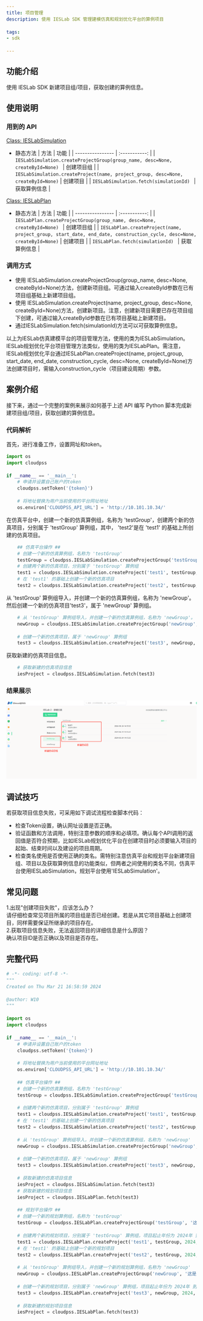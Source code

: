 ```yaml
---
title: 项目管理
description: 使用 IESLab SDK 管理建模仿真和规划优化平台的算例项目

tags:
- sdk

---
```


## 功能介绍
使用 IESLab SDK 新建项目组/项目，获取创建的算例信息。

## 使用说明

### 用到的 API

[Class: IESLabSimulation](../../../70-api/50-ieslab/index.md#class-ieslabsimulation) 
+ 静态方法
    | 方法     | 功能 | 
    | ---------------- | :-----------: | 
    | `IESLabSimulation.createProjectGroup(group_name, desc=None, createById=None) ` |   创建项目组    | 
    | `IESLabSimulation.createProject(name, project_group, desc=None, createById=None)`                |  创建项目  | 
    | `IESLabSimulation.fetch(simulationId) `                |       获取算例信息       |  
 
  
 
[Class: IESLabPlan](../../../70-api/50-ieslab/index.md#class-ieslabplan) 
+ 静态方法
    | 方法     | 功能 | 
    | ---------------- | :-----------: | 
    | `IESLabPlan.createProjectGroup(group_name, desc=None, createById=None) ` |   创建项目组    | 
    | `IESLabPlan.createProject(name, project_group, start_date, end_date, construction_cycle, desc=None, createById=None)`                |  创建项目  | 
    | `IESLabPlan.fetch(simulationId) `                |       获取算例信息       |    

### 调用方式
+ 使用 IESLabSimulation.createProjectGroup(group_name, desc=None, createById=None)方法，创建新项目组。可通过输入createById参数在已有项目组基础上新建项目组。    
+ 使用 IESLabSimulation.createProject(name, project_group, desc=None, createById=None)方法，创建新项目。注意，创建新项目需要已存在项目组下创建，可通过输入createById参数在已有项目基础上新建项目。
+ 通过IESLabSimulation.fetch(simulationId)方法可以可获取算例信息。

以上为IESLab仿真建模平台的项目管理方法，使用的类为IESLabSimulation。IESLab规划优化平台项目管理方法类似，使用的类为IESLabPlan。需注意，IESLab规划优化平台通过IESLabPlan.createProject(name, project_group, start_date, end_date, construction_cycle, desc=None, createById=None)方法创建项目时，需输入construction_cycle（项目建设周期）参数。
   
## 案例介绍
接下来，通过一个完整的案例来展示如何基于上述 API 编写 Python 脚本完成新建项目组/项目，获取创建的算例信息。

### 代码解析
首先，进行准备工作，设置网址和token。
```python showLineNumbers
import os
import cloudpss

if __name__ == '__main__':
    # 申请并设置自己账户的token
    cloudpss.setToken('{token}')  

    # 将地址替换为用户当前使用的平台网址地址
    os.environ['CLOUDPSS_API_URL'] = 'http://10.101.10.34/'
```
在仿真平台中，创建一个新的仿真算例组，名称为 'testGroup'，创建两个新的仿真项目，分别属于 'testGroup' 算例组，其中， 'test2'是在 'test1' 的基础上所创建的仿真项目。
```python showLineNumbers
    ## 仿真平台操作 ##
    # 创建一个新的仿真算例组，名称为 'testGroup'
    testGroup = cloudpss.IESLabSimulation.createProjectGroup('testGroup', '这是一个测试算例组')    
    # 创建两个新的仿真项目，分别属于 'testGroup' 算例组
    test1 = cloudpss.IESLabSimulation.createProject('test1', testGroup, '这是测试算例1')
    # 在 'test1' 的基础上创建一个新的仿真项目
    test2 = cloudpss.IESLabSimulation.createProject('test2', testGroup, '这是测试算例2',test1)
```
从 'testGroup' 算例组导入，并创建一个新的仿真算例组，名称为 'newGroup'。然后创建一个新的仿真项目'test3'，属于 'newGroup' 算例组。
```python showLineNumbers
    # 从 'testGroup' 算例组导入，并创建一个新的仿真算例组，名称为 'newGroup'。
    newGroup = cloudpss.IESLabSimulation.createProjectGroup('newGroup', '这是一个新的测试算例组,从testGroup算例组导入', testGroup)
    
    # 创建一个新的仿真项目，属于 'newGroup' 算例组
    test3 = cloudpss.IESLabSimulation.createProject('test3', newGroup, '这是测试算例3')
```
获取新建的仿真项目信息。
```python showLineNumbers
    # 获取新建的仿真项目信息
    iesProject = cloudpss.IESLabSimulation.fetch(test3) 
``` 

### 结果展示
![新建项目组](createProject.png)

## 调试技巧
若获取项目信息失败，可采用如下调试流程检查脚本代码：
+ 检查Token设置，确认网址设置是否正确。
+ 验证函数和方法调用，特别注意参数的顺序和必填项。确认每个API调用的返回值是否符合预期，比如IESLab规划优化平台在创建项目时必须要输入项目的起始、结束时间以及建设的项目周期。
+ 检查类名使用是否使用正确的类名。需特别注意仿真平台和规划平台新建项目组、项目以及获取算例信息的功能类似，但两者之间使用的类名不同，仿真平台使用IESLabSimulation，规划平台使用'IESLabSimulation'。

## 常见问题
1.出现"创建项目失败"，应该怎么办？  
请仔细检查常见项目所属的项目组是否已经创建。若是从其它项目基础上创建项目，同样需要保证所继承的项目存在。  
2.获取项目信息失败，无法返回项目的详细信息是什么原因？  
确认项目ID是否正确以及项目是否存在。  

## 完整代码

```python showLineNumbers
# -*- coding: utf-8 -*-
"""
Created on Thu Mar 21 16:58:59 2024

@author: W10
"""

import os
import cloudpss

if __name__ == '__main__':
    # 申请并设置自己账户的token
    cloudpss.setToken('{token}')  

    # 将地址替换为用户当前使用的平台网址地址
    os.environ['CLOUDPSS_API_URL'] = 'http://10.101.10.34/'

    ## 仿真平台操作 ##
    # 创建一个新的仿真算例组，名称为 'testGroup'
    testGroup = cloudpss.IESLabSimulation.createProjectGroup('testGroup', '这是一个测试算例组')
    
    # 创建两个新的仿真项目，分别属于 'testGroup' 算例组
    test1 = cloudpss.IESLabSimulation.createProject('test1', testGroup, '这是测试算例1')
    # 在 'test1' 的基础上创建一个新的仿真项目
    test2 = cloudpss.IESLabSimulation.createProject('test2', testGroup, '这是测试算例2',test1)
    
    # 从 'testGroup' 算例组导入，并创建一个新的仿真算例组，名称为 'newGroup'
    newGroup = cloudpss.IESLabSimulation.createProjectGroup('newGroup', '这是一个新的测试算例组,从testGroup算例组导入', testGroup)
    
    # 创建一个新的仿真项目，属于 'newGroup' 算例组
    test3 = cloudpss.IESLabSimulation.createProject('test3', newGroup, '这是测试算例3')

    # 获取新建的仿真项目信息
    iesProject = cloudpss.IESLabSimulation.fetch(test3) 
    # 获取新建的规划项目信息
    iesProject = cloudpss.IESLabPlan.fetch(test3)

    ## 规划平台操作 ##
    # 创建一个新的规划算例组，名称为 'testGroup'
    testGroup = cloudpss.IESLabPlan.createProjectGroup('testGroup', '这是一个测试算例组')
    
    # 创建两个新的规划项目，分别属于 'testGroup' 算例组，项目起止年份为 2024年 到 2044年，建设期为2年
    test1 = cloudpss.IESLabPlan.createProject('test1', testGroup, 2024, 2044, 2, '这是测试算例1')
    # 在 'test1' 的基础上创建一个新的规划项目
    test2 = cloudpss.IESLabPlan.createProject('test2', testGroup, 2024, 2044, 2, '这是测试算例2', test1)
    
    # 从 'testGroup' 算例组导入，并创建一个新的规划算例组，名称为 'newGroup'
    newGroup = cloudpss.IESLabPlan.createProjectGroup('newGroup', '这是一个新的测试算例组,从testGroup算例组导入', testGroup)
    
    # 创建一个新的规划项目，分别属于 'newGroup' 算例组，项目起止年份为 2024年 到 2044年，建设期为2年
    test3 = cloudpss.IESLabPlan.createProject('test3', newGroup, 2024, 2044, 2, '这是测试算例3')

    # 获取新建的规划项目信息
    iesProject = cloudpss.IESLabPlan.fetch(test3)
```